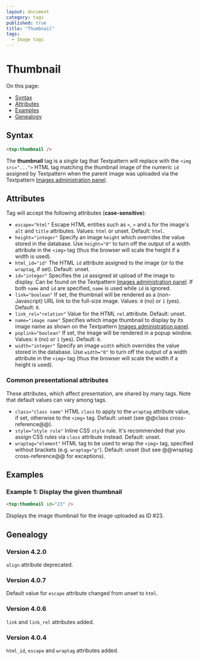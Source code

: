 ```yaml
---
layout: document
category: tags
published: true
title: "Thumbnail"
tags:
  - Image tags
---
```


# Thumbnail

On this page:

* [Syntax](#syntax)
* [Attributes](#attributes)
* [Examples](#examples)
* [Genealogy](#genealogy)

## Syntax

~~~ html
<txp:thumbnail />
~~~

The **thumbnail** tag is a *single* tag that Textpattern will replace with the `<img src="...">` HTML tag matching the thumbnail image of the numeric `id` assigned by Textpattern when the parent image was uploaded via the Textpattern [Images administration panel](../administration/images-panel).

## Attributes

Tag will accept the following attributes (**case-sensitive**):

* `escape="html"`
Escape HTML entities such as `<`, `>` and `&` for the image's `alt` and `title` attributes.
Values: `html` or unset.
Default: `html`.
* `height="integer"`
Specify an image `height` which overrides the value stored in the database. Use `height="0"` to turn off the output of a width attribute in the `<img>` tag (thus the browser will scale the height if a width is used).
* `html_id="id"`
The HTML `id` attribute assigned to the image (or to the `wraptag`, if set).
Default: unset.
* `id="integer"`
Specifies the `id` assigned at upload of the image to display. Can be found on the Textpattern [Images administration panel](../administration/images-panel). If both `name` and `id` are specified, `name` is used while `id` is ignored.
* `link="boolean"`
If set, the thumbnail will be rendered as a (non-Javascript) URL link to the full-size image.
Values: `0` (no) or `1` (yes).
Default: `0`.
* `link_rel="relation"`
Value for the HTML `rel` attribute.
Default: unset.
* `name="image name"`
Specifies which image thumbnail to display by its image name as shown on the Textpattern [Images administration panel](../administration/images-panel).
* `poplink="boolean"`
If set, the image will be rendered in a popup window.
Values: `0` (no) or `1` (yes).
Default: `0`.
* `width="integer"`
Specify an image `width` which overrides the value stored in the database. Use `width="0"` to turn off the output of a width attribute in the `<img>` tag (thus the browser will scale the width if a height is used).

### Common presentational attributes

These attributes, which affect presentation, are shared by many tags. Note that default values can vary among tags.

* `class="class name"`
HTML `class` to apply to the `wraptag` attribute value, if set, otherwise to the `<img>` tag.
Default: unset (see @@class cross-reference@@).
* `style="style rule"`
Inline CSS `style` rule. It's recommended that you assign CSS rules via `class` attribute instead.
Default: unset.
* `wraptag="element"`
HTML tag to be used to wrap the `<img>` tag, specified without brackets (e.g. `wraptag="p"`).
Default: unset (but see @@wraptag cross-reference@@ for exceptions).

## Examples

### Example 1: Display the given thumbnail

~~~ html
<txp:thumbnail id="23" />
~~~

Displays the image thumbnail for the image uploaded as ID #23.

## Genealogy

### Version 4.2.0

`align` attribute deprecated.

### Version 4.0.7

Default value for `escape` attribute changed from unset to `html`.

### Version 4.0.6

`link` and `link_rel` attributes added.

### Version 4.0.4

`html_id`, `escape` and `wraptag` attributes added.
